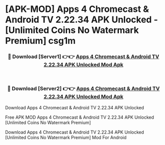 # [APK-MOD] Apps 4 Chromecast & Android TV 2.22.34 APK Unlocked - [Unlimited Coins No Watermark Premium] csg1m



<div align="center">
<h3>🔴 Download [Server1] 👉👉 <a href="https://momento.my/?title=Apps_4_Chromecast_&_Android_TV_2.22.34_APK_Unlocked">Apps 4 Chromecast & Android TV 2.22.34 APK Unlocked Mod Apk</a></h3><br>

<h3>🔴 Download [Server2] 👉👉 <a href="https://momento.my/?title=Apps_4_Chromecast_&_Android_TV_2.22.34_APK_Unlocked">Apps 4 Chromecast & Android TV 2.22.34 APK Unlocked Mod Apk</a></h3>
</div>



Download Apps 4 Chromecast & Android TV 2.22.34 APK Unlocked 

Free APK MOD Apps 4 Chromecast & Android TV 2.22.34 APK Unlocked [Unlimited Coins No Watermark Premium]

Download Apps 4 Chromecast & Android TV 2.22.34 APK Unlocked [Unlimited Coins No Watermark Premium] Mod For Android
